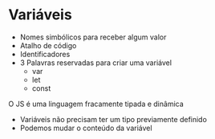 # Variáveis

* Nomes simbólicos para receber algum valor
* Atalho de código
* Identificadores
* 3 Palavras reservadas para criar uma variável
    * var
    * let
    * const

O JS é uma linguagem fracamente tipada e dinâmica
- Variáveis não precisam ter um tipo previamente definido
- Podemos mudar o conteúdo da variável
